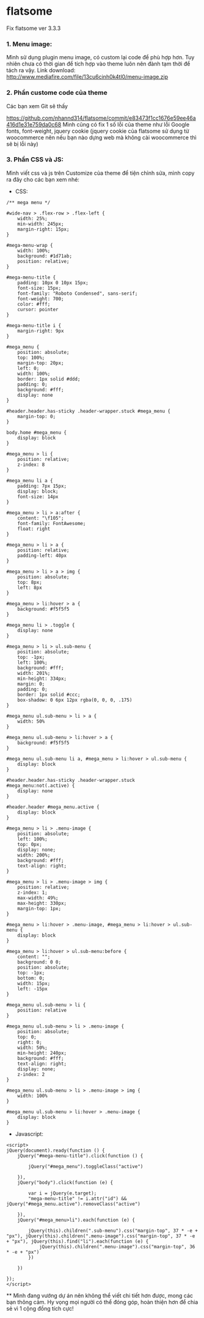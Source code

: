 # flatsome
Fix flatsome ver 3.3.3

### 1. Menu image:

Mình sử dụng plugin menu image, có custom lại code để phù hợp hơn. Tuy nhiên chưa có thời gian để tích hợp vào theme luôn nên đành tạm thời để tách ra vậy.
Link download:
http://www.mediafire.com/file/13cu6cinh0k4tl0/menu-image.zip

### 2. Phần custome code của theme

Các bạn xem Git sẽ thấy

https://github.com/nhannd314/flatsome/commit/e83473f1cc1676e59ee46a416d1e31e759da0c68
Mình cũng có fix 1 số lỗi của theme như lỗi Google fonts, font-weight, jquery cookie (jquery cookie của flatsome sử dụng từ woocommerce nên nếu bạn nào dựng web mà không cài woocommerce thì sẽ bị lỗi này)

### 3. Phần CSS và JS:

Mình viết css và js trên Customize của theme để tiện chỉnh sửa, mình copy ra đây cho các bạn xem nhé:

- CSS:

```
/** mega menu */

#wide-nav > .flex-row > .flex-left {
    width: 25%;
    min-width: 245px;
    margin-right: 15px;
}

#mega-menu-wrap {
    width: 100%;
    background: #1d71ab;
    position: relative;
}

#mega-menu-title {
    padding: 10px 0 10px 15px;
    font-size: 15px;
    font-family: "Roboto Condensed", sans-serif;
    font-weight: 700;
    color: #fff;
    cursor: pointer
}

#mega-menu-title i {
    margin-right: 9px
}

#mega_menu {
    position: absolute;
    top: 100%;
    margin-top: 20px;
    left: 0;
    width: 100%;
    border: 1px solid #ddd;
    padding: 0;
    background: #fff;
    display: none
}

#header.header.has-sticky .header-wrapper.stuck #mega_menu {
    margin-top: 0;
}

body.home #mega_menu {
    display: block
}

#mega_menu > li {
    position: relative;
    z-index: 8
}

#mega_menu li a {
    padding: 7px 15px;
    display: block;
    font-size: 14px
}

#mega_menu > li > a:after {
    content: "\f105";
    font-family: FontAwesome;
    float: right
}

#mega_menu > li > a {
    position: relative;
    padding-left: 40px
}

#mega_menu > li > a > img {
    position: absolute;
    top: 8px;
    left: 8px
}

#mega_menu > li:hover > a {
    background: #f5f5f5
}

#mega_menu li > .toggle {
    display: none
}

#mega_menu > li > ul.sub-menu {
    position: absolute;
    top: -1px;
    left: 100%;
    background: #fff;
    width: 201%;
    min-height: 334px;
    margin: 0;
    padding: 0;
    border: 1px solid #ccc;
    box-shadow: 0 6px 12px rgba(0, 0, 0, .175)
}

#mega_menu ul.sub-menu > li > a {
    width: 50%
}

#mega_menu ul.sub-menu > li:hover > a {
    background: #f5f5f5
}

#mega_menu ul.sub-menu li a, #mega_menu > li:hover > ul.sub-menu {
    display: block
}

#header.header.has-sticky .header-wrapper.stuck #mega_menu:not(.active) {
    display: none
}

#header.header #mega_menu.active {
    display: block
}

#mega_menu > li > .menu-image {
    position: absolute;
    left: 100%;
    top: 0px;
    display: none;
    width: 200%;
    background: #fff;
    text-align: right;
}

#mega_menu > li > .menu-image > img {
    position: relative;
    z-index: 1;
    max-width: 49%;
    max-height: 330px;
    margin-top: 1px;
}

#mega_menu > li:hover > .menu-image, #mega_menu > li:hover > ul.sub-menu {
    display: block
}

#mega_menu > li:hover > ul.sub-menu:before {
    content: "";
    background: 0 0;
    position: absolute;
    top: -1px;
    bottom: 0;
    width: 15px;
    left: -15px
}

#mega_menu ul.sub-menu > li {
    position: relative
}

#mega_menu ul.sub-menu > li > .menu-image {
    position: absolute;
    top: 0;
    right: 0;
    width: 50%;
    min-height: 240px;
    background: #fff;
    text-align: right;
    display: none;
    z-index: 2
}

#mega_menu ul.sub-menu > li > .menu-image > img {
    width: 100%
}

#mega_menu ul.sub-menu > li:hover > .menu-image {
    display: block
}
```

- Javascript:

```
<script>
jQuery(document).ready(function () {
    jQuery("#mega-menu-title").click(function () {

        jQuery("#mega_menu").toggleClass("active")

    }),
    jQuery("body").click(function (e) {

        var i = jQuery(e.target);
        "mega-menu-title" != i.attr("id") && jQuery("#mega_menu.active").removeClass("active")

    }),
    jQuery("#mega_menu>li").each(function (e) {

        jQuery(this).children(".sub-menu").css("margin-top", 37 * -e + "px"), jQuery(this).children(".menu-image").css("margin-top", 37 * -e + "px"), jQuery(this).find("li").each(function (e) {
            jQuery(this).children(".menu-image").css("margin-top", 36 * -e + "px")
        })

    })

});
</script>
```

** Mình đang vướng dự án nên không thể viết chi tiết hơn được, mong các bạn thông cảm. Hy vọng mọi người có thể đóng góp, hoàn thiện hơn để chia sẻ vì 1 cộng đồng tích cực!
